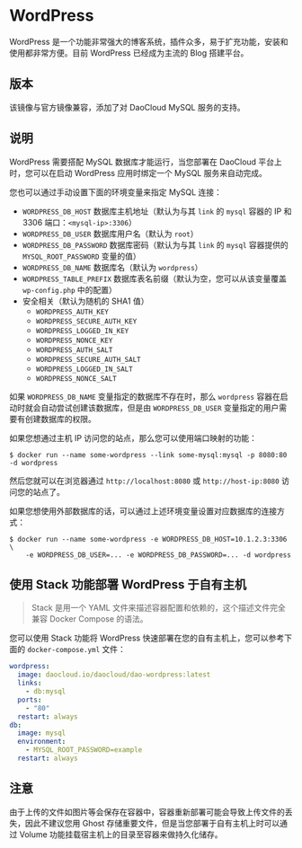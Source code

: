 # WordPress

WordPress 是一个功能非常强大的博客系统，插件众多，易于扩充功能，安装和使用都非常方便。目前 WordPress 已经成为主流的 Blog 搭建平台。

## 版本

该镜像与官方镜像兼容，添加了对 DaoCloud MySQL 服务的支持。

## 说明

WordPress 需要搭配 MySQL 数据库才能运行，当您部署在 DaoCloud 平台上时，您可以在启动 WordPress 应用时绑定一个 MySQL 服务来自动完成。

您也可以通过手动设置下面的环境变量来指定 MySQL 连接：

- `WORDPRESS_DB_HOST` 数据库主机地址（默认为与其 `link` 的 `mysql` 容器的 IP 和 3306 端口：`<mysql-ip>:3306`）
- `WORDPRESS_DB_USER` 数据库用户名（默认为 `root`）
- `WORDPRESS_DB_PASSWORD` 数据库密码（默认为与其 `link` 的 `mysql` 容器提供的 `MYSQL_ROOT_PASSWORD` 变量的值）
- `WORDPRESS_DB_NAME` 数据库名（默认为 `wordpress`）
- `WORDPRESS_TABLE_PREFIX` 数据库表名前缀（默认为空，您可以从该变量覆盖 `wp-config.php` 中的配置）
- 安全相关（默认为随机的 SHA1 值）
	+ `WORDPRESS_AUTH_KEY`
	+ `WORDPRESS_SECURE_AUTH_KEY`
	+ `WORDPRESS_LOGGED_IN_KEY`
	+ `WORDPRESS_NONCE_KEY`
	+ `WORDPRESS_AUTH_SALT`
	+ `WORDPRESS_SECURE_AUTH_SALT`
	+ `WORDPRESS_LOGGED_IN_SALT`
	+ `WORDPRESS_NONCE_SALT`

如果 `WORDPRESS_DB_NAME` 变量指定的数据库不存在时，那么 `wordpress` 容器在启动时就会自动尝试创建该数据库，但是由 `WORDPRESS_DB_USER` 变量指定的用户需要有创建数据库的权限。

如果您想通过主机 IP 访问您的站点，那么您可以使用端口映射的功能：

```console
$ docker run --name some-wordpress --link some-mysql:mysql -p 8080:80 -d wordpress
```

然后您就可以在浏览器通过 `http://localhost:8080` 或 `http://host-ip:8080` 访问您的站点了。

如果您想使用外部数据库的话，可以通过上述环境变量设置对应数据库的连接方式：

```console
$ docker run --name some-wordpress -e WORDPRESS_DB_HOST=10.1.2.3:3306 \
    -e WORDPRESS_DB_USER=... -e WORDPRESS_DB_PASSWORD=... -d wordpress
```

## 使用 Stack 功能部署 WordPress 于自有主机

> Stack 是用一个 YAML 文件来描述容器配置和依赖的，这个描述文件完全兼容 Docker Compose 的语法。

您可以使用 Stack 功能将 WordPress 快速部署在您的自有主机上，您可以参考下面的 `docker-compose.yml` 文件：

```yaml
wordpress: 
  image: daocloud.io/daocloud/dao-wordpress:latest 
  links: 
    - db:mysql 
  ports: 
    - "80" 
  restart: always 
db: 
  image: mysql 
  environment: 
    - MYSQL_ROOT_PASSWORD=example 
  restart: always
```

## 注意

由于上传的文件如图片等会保存在容器中，容器重新部署可能会导致上传文件的丢失，因此不建议您用 Ghost 存储重要文件，但是当您部署于自有主机上时可以通过 Volume 功能挂载宿主机上的目录至容器来做持久化储存。
